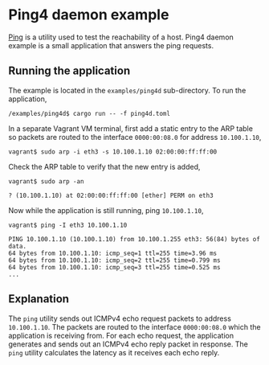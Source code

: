 # Ping4 daemon example

[Ping](http://manpages.ubuntu.com/manpages/bionic/man1/ping.1.html) is a utility used to test the reachability of a host. Ping4 daemon example is a small application that answers the ping requests.

## Running the application

The example is located in the `examples/ping4d` sub-directory. To run the application,

```
/examples/ping4d$ cargo run -- -f ping4d.toml
```

In a separate Vagrant VM terminal, first add a static entry to the ARP table so packets are routed to the interface `0000:00:08.0` for address `10.100.1.10`,

```
vagrant$ sudo arp -i eth3 -s 10.100.1.10 02:00:00:ff:ff:00
```

Check the ARP table to verify that the new entry is added,

```
vagrant$ sudo arp -an

? (10.100.1.10) at 02:00:00:ff:ff:00 [ether] PERM on eth3
```

Now while the application is still running, ping `10.100.1.10`,

```
vagrant$ ping -I eth3 10.100.1.10

PING 10.100.1.10 (10.100.1.10) from 10.100.1.255 eth3: 56(84) bytes of data.
64 bytes from 10.100.1.10: icmp_seq=1 ttl=255 time=3.96 ms
64 bytes from 10.100.1.10: icmp_seq=2 ttl=255 time=0.799 ms
64 bytes from 10.100.1.10: icmp_seq=3 ttl=255 time=0.525 ms
...
```

## Explanation

The `ping` utility sends out ICMPv4 echo request packets to address `10.100.1.10`. The packets are routed to the interface `0000:00:08.0` which the application is receiving from. For each echo request, the application generates and sends out an ICMPv4 echo reply packet in response. The `ping` utility calculates the latency as it receives each echo reply.

